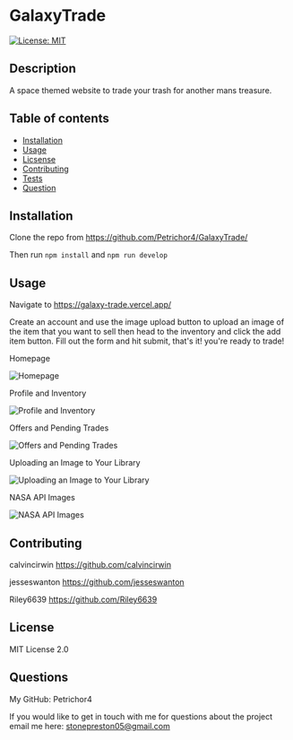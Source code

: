 
  # GalaxyTrade
  [![License: MIT](https://img.shields.io/badge/License-MIT-yellow.svg)](https://opensource.org/licenses/MIT)
  
  ## Description

  A space themed website to trade your trash for another mans treasure.
  ## Table of contents

  * [Installation](#installation)
  * [Usage](#usage)
  * [Licsense](#license)
  * [Contributing](#contributing)
  * [Tests](#tests)
  * [Question](#questions)
    
  ## Installation

 Clone the repo from https://github.com/Petrichor4/GalaxyTrade/

 Then run ```npm install``` and ```npm run develop```
  
 ## Usage

Navigate to https://galaxy-trade.vercel.app/

Create an account and use the image upload button to upload an image of the item that you want to sell then head to the inventory and click the add item button. Fill out the form and hit submit, that's it! you're ready to trade!

Homepage

![Homepage](https://github.com/Petrichor4/GalaxyTrade/blob/main/galaxy-trade/public/GT6.PNG)

Profile and Inventory

![Profile and Inventory](https://github.com/Petrichor4/GalaxyTrade/blob/main/galaxy-trade/public/GT7.PNG)

Offers and Pending Trades

![Offers and Pending Trades](https://github.com/Petrichor4/GalaxyTrade/blob/main/galaxy-trade/public/GT8.PNG)

Uploading an Image to Your Library

![Uploading an Image to Your Library](https://github.com/Petrichor4/GalaxyTrade/blob/main/galaxy-trade/public/GT9.PNG)

NASA API Images

![NASA API Images](https://github.com/Petrichor4/GalaxyTrade/blob/main/galaxy-trade/public/GT10.PNG)

  
  ## Contributing

  calvincirwin https://github.com/calvincirwin 
  
  jesseswanton https://github.com/jesseswanton 
  
  Riley6639 https://github.com/Riley6639
  
  
  ## License

  MIT License 2.0

  ## Questions

  My GitHub:
  Petrichor4

  If you would like to get in touch with me for questions about the project email me here:
  stonepreston05@gmail.com
